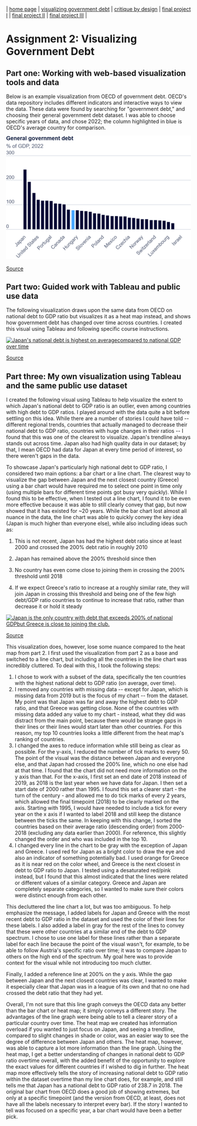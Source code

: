 | [home page](https://sarah1giordano.github.io/Giordano-Data-Viz/) | [visualizing government debt](visualizing-government-debt) | [critique by design](critique-by-design) | [final project I](final-project-part-one) | [final project II](final-project-part-two) | [final project III](final-project-part-three) |

# Assignment 2: Visualizing Government Debt
## Part one: Working with web-based visualization tools and data

Below is an example visualization from OECD of government debt. OECD's data repository includes different indicators and interactive ways to view the data. These data were found by searching for "government debt," and choosing their general government debt dataset. I was able to choose specific years of data, and chose 2022; the column highlighted in blue is OECD's average country for comparison. 

<img src="Government Debt OECD.png.png" width="600"/>

[Source](https://www.oecd.org/en/data/indicators/general-government-debt.html?oecdcontrol-3122613a85-var3=2022&oecdcontrol-0b0bb95ebb-var1=OECD_REP%7CCAN%7CCHL%7CCOL%7CCRI%7CMEX%7CUSA%7CGBR%7CTUR%7CCHE%7CSWE%7CESP%7CSVN%7CSVK%7CPRT%7CPOL%7CNOR%7CNZL%7CNLD%7CLUX%7CLTU%7CLVA%7CKOR%7CJPN%7CITA%7CISR%7CIRL%7CISL%7CHUN%7CGRC%7CDEU%7CFRA%7CFIN%7CEST%7CDNK%7CCZE%7CBEL%7CAUT%7CAUS)


## Part two: Guided work with Tableau and public use data

The following visualization draws upon the same data from OECD on national debt to GDP ratio but visualizes it as a heat map instead, and shows how government debt has changed over time across countries. I created this visual using Tableau and following specific course instructions.

<div class='tableauPlaceholder' id='viz1730429999806' style='position: relative'><noscript><a href='#'><img alt='Japan&#39;s national debt is highest on averagecompared to national GDP over time ' src='https:&#47;&#47;public.tableau.com&#47;static&#47;images&#47;Na&#47;NationalDebttoGDP&#47;NationalDebttoGDP&#47;1_rss.png' style='border: none' /></a></noscript><object class='tableauViz'  style='display:none;'><param name='host_url' value='https%3A%2F%2Fpublic.tableau.com%2F' /> <param name='embed_code_version' value='3' /> <param name='site_root' value='' /><param name='name' value='NationalDebttoGDP&#47;NationalDebttoGDP' /><param name='tabs' value='no' /><param name='toolbar' value='yes' /><param name='static_image' value='https:&#47;&#47;public.tableau.com&#47;static&#47;images&#47;Na&#47;NationalDebttoGDP&#47;NationalDebttoGDP&#47;1.png' /> <param name='animate_transition' value='yes' /><param name='display_static_image' value='yes' /><param name='display_spinner' value='yes' /><param name='display_overlay' value='yes' /><param name='display_count' value='yes' /><param name='language' value='en-US' /><param name='filter' value='publish=yes' /></object></div>                
<script type='text/javascript'>                    
  var divElement = document.getElementById('viz1730429999806');                  
  var vizElement = divElement.getElementsByTagName('object')[0];                   
  vizElement.style.width='100%';vizElement.style.height=(divElement.offsetWidth*0.75)+'px';
  var scriptElement = document.createElement('script');
  scriptElement.src = 'https://public.tableau.com/javascripts/api/viz_v1.js';
  vizElement.parentNode.insertBefore(scriptElement, vizElement);
</script>

[Source](https://www.oecd.org/en/data/indicators/general-government-debt.html?oecdcontrol-3122613a85-var3=2022&oecdcontrol-0b0bb95ebb-var1=OECD_REP%7CCAN%7CCHL%7CCOL%7CCRI%7CMEX%7CUSA%7CGBR%7CTUR%7CCHE%7CSWE%7CESP%7CSVN%7CSVK%7CPRT%7CPOL%7CNOR%7CNZL%7CNLD%7CLUX%7CLTU%7CLVA%7CKOR%7CJPN%7CITA%7CISR%7CIRL%7CISL%7CHUN%7CGRC%7CDEU%7CFRA%7CFIN%7CEST%7CDNK%7CCZE%7CBEL%7CAUT%7CAUS)

## Part three: My own visualization using Tableau and the same public use dataset

I created the following visual using Tableau to help visualize the extent to which Japan's national debt to GDP ratio is an outlier, even among countries with high debt to GDP ratios. I played around with the data quite a bit before settling on this idea. While there are a number of stories I could have told -- different regional trends, countries that actually managed to decrease their national debt to GDP ratio, countries with huge changes in their ratios -- I found that this was one of the clearest to visualize. Japan's trendline always stands out across time. Japan also had high quality data in our dataset; by that, I mean OECD had data for Japan at every time period of interest, so there weren't gaps in the data. 

To showcase Japan's particularly high national debt to GDP ratio, I considered two main options: a bar chart or a line chart. The clearest way to visualize the gap between Japan and the next closest country (Greece) using a bar chart would have required me to select one point in time only (using multiple bars for different time points got busy very quickly). While I found this to be effective, when I tested out a line chart, I found it to be even more effective because it was able to still clearly convey that gap, but now showed that it has existed for ~20 years. While the bar chart lost almost all nuance in the data, the line chart was able to quickly convey the key idea (Japan is much higher than everyone else), while also including ideas such as:

  1) This is not recent, Japan has had the highest debt ratio since at least 2000 and crossed the 200% debt ratio in roughly 2010
    
  2) Japan has remained above the 200% threshold since then
    
  3) No country has even come close to joining them in crossing the 200% threshold until 2018
    
  4) If we expect Greece's ratio to increase at a roughly similar rate, they will join Japan in crossing this threshold and being one of the few high debt/GDP ratio countries to continue to increase that ratio, rather than decrease it or hold it steady
    



<div class='tableauPlaceholder' id='viz1730479334343' style='position: relative'><noscript><a href='#'><img alt='Japan is the only country with debt that exceeds 200% of national GDPbut Greece is close to joining the club. ' src='https:&#47;&#47;public.tableau.com&#47;static&#47;images&#47;Go&#47;GovernmentDebtVisualization-Japancrosses200&#47;JapanVisualization&#47;1_rss.png' style='border: none' /></a></noscript><object class='tableauViz'  style='display:none;'><param name='host_url' value='https%3A%2F%2Fpublic.tableau.com%2F' /> <param name='embed_code_version' value='3' /> <param name='site_root' value='' /><param name='name' value='GovernmentDebtVisualization-Japancrosses200&#47;JapanVisualization' /><param name='tabs' value='no' /><param name='toolbar' value='yes' /><param name='static_image' value='https:&#47;&#47;public.tableau.com&#47;static&#47;images&#47;Go&#47;GovernmentDebtVisualization-Japancrosses200&#47;JapanVisualization&#47;1.png' /> <param name='animate_transition' value='yes' /><param name='display_static_image' value='yes' /><param name='display_spinner' value='yes' /><param name='display_overlay' value='yes' /><param name='display_count' value='yes' /><param name='language' value='en-US' /><param name='filter' value='publish=yes' /></object></div>                
<script type='text/javascript'>                    
  var divElement = document.getElementById('viz1730479334343');                    
  var vizElement = divElement.getElementsByTagName('object')[0];                    
  vizElement.style.width='100%';vizElement.style.height=(divElement.offsetWidth*0.75)+'px';                    
  var scriptElement = document.createElement('script');                    
  scriptElement.src = 'https://public.tableau.com/javascripts/api/viz_v1.js';                    
  vizElement.parentNode.insertBefore(scriptElement, vizElement);                
</script>

[Source](https://www.oecd.org/en/data/indicators/general-government-debt.html?oecdcontrol-3122613a85-var3=2022&oecdcontrol-0b0bb95ebb-var1=OECD_REP%7CCAN%7CCHL%7CCOL%7CCRI%7CMEX%7CUSA%7CGBR%7CTUR%7CCHE%7CSWE%7CESP%7CSVN%7CSVK%7CPRT%7CPOL%7CNOR%7CNZL%7CNLD%7CLUX%7CLTU%7CLVA%7CKOR%7CJPN%7CITA%7CISR%7CIRL%7CISL%7CHUN%7CGRC%7CDEU%7CFRA%7CFIN%7CEST%7CDNK%7CCZE%7CBEL%7CAUT%7CAUS)

This visualization does, however, lose some nuance compared to the heat map from part 2. I first used the visualization from part 2 as a base and switched to a line chart, but including all the countries in the line chart was incredibly cluttered. To deal with this, I took the following steps:

1) I chose to work with a subset of the data, specifically the ten countries with the highest national debt to GDP ratio (on average, over time).
2) I removed any countries with missing data -- except for Japan, which is missing data from 2019 but is the focus of my chart -- from the dataset. My point was that Japan was far and away the highest debt to GDP ratio, and that Greece was getting close. None of the countries with missing data added any value to my chart - instead, what they did was distract from the main point, because there would be strange gaps in their lines or their lines would start later than other countries. For this reason, my top 10 countries looks a little different from the heat map's ranking of countries.
3) I changed the axes to reduce information while still being as clear as possible. For the y-axis, I reduced the number of tick marks to every 50. The point of the visual was the distance between Japan and everyone else, and that Japan had crossed the 200% line, which no one else had at that time. I found that the chart did not need more information on the y axis than that. For the x-axis, I first set an end date of 2018 instead of 2019, as 2018 is the last year when we have data for Japan. I then set a start date of 2000 rather than 1995. I found this set a clearer start - the turn of the century - and allowed me to do tick marks of every 2 years, which allowed the final timepoint (2018) to be clearly marked on the axis. Starting with 1995, I would have needed to include a tick for every year on the x axis if I wanted to label 2018 and still keep the distance between the ticks the same. In keeping with this change, I sorted the countries based on their average ratio (descending order) from 2000-2018 (excluding any data earlier than 2000). For reference, this slightly changed the order and who was included in the top 10. 
4) I changed every line in the chart to be gray with the exception of Japan and Greece. I used red for Japan as a bright color to draw the eye and also an indicator of something potentially bad. I used orange for Greece as it is near red on the color wheel, and Greece is the next closest in debt to GDP ratio to Japan. I tested using a desaturated red/pink instead, but I found that this almost indicated that the lines were related or different values of a similar category. Greece and Japan are completely separate categories, so I wanted to make sure their colors were distinct enough from each other.

This decluttered the line chart a lot, but was too ambiguous. To help emphasize the message, I added labels for Japan and Greece with the most recent debt to GDP ratio in the dataset and used the color of their lines for these labels. I also added a label in gray for the rest of the lines to convey that these were other countries at a similar end of the debt to GDP spectrum. I chose to use one label for these lines rather than a separate label for each line because the point of the visual wasn't, for example, to be able to follow Austria's specific ratio over time; it was to compare Japan to others on the high end of the spectrum. My goal here was to provide context for the visual while not introducing too much clutter.

Finally, I added a reference line at 200% on the y axis. While the gap between Japan and the next closest countries was clear, I wanted to make it especially clear that Japan was in a league of its own and that no one had crossed the debt ratio that they had yet. 

Overall, I'm not sure that this line graph conveys the OECD data any better than the bar chart or heat map; it simply conveys a different story. The advantages of the line graph were being able to tell a clearer story of a particular country over time. The heat map we created has information overload if you wanted to just focus on Japan, and seeing a trendline, compared to slight changes in shade or color, was an easier way to see the degree of difference between Japan and others. The heat map, however, was able to capture a lot more information than the line graph. Using the heat map, I get a better understanding of changes in national debt to GDP ratio overtime overall, with the added benefit of the opportunity to explore the exact values for different countries if I wished to dig in further. The heat map more effectively tells the story of increasing national debt to GDP ratio within the dataset overtime than my line chart does, for example, and still tells me that Japan has a national debt to GDP ratio of 238.7 in 2018. The original bar chart from OECD does a good job of showing extremes, but only at a specific timepoint (and the version from OECD, at least, does not have all the labels necessary to interpret every bar). If the story I wanted to tell was focused on a specific year, a bar chart would have been a better pick. 


